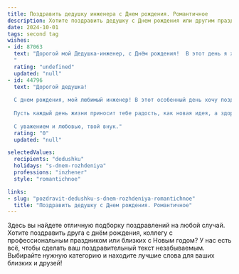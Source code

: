 ```yaml
---
title: Поздравить дедушку инженера c Днем рождения. Романтичное
description: Хотите поздравить дедушку c Днем рождения или другим праздником? Наш ИИ создаст незабываемое поздравление, а вы обязательно выделитесь среди других.  
date: 2024-10-01
tags: second tag
wishes:
- id: 87063
  text: "Дорогой мой Дедушка-инженер, с Днём рождения!  В этот день я хочу сказать тебе, что твоя жизнь – это настоящая инженерная конструкция, прочная, надежная и невероятно красивая, выстроенная из любви, труда и мудрости.  Ты – творец, мастер своего дела, а ещё – самый лучший Дедушка на свете. Пусть твой мир будет полон света, тепла и нежных чувств, как самые прекрасные творения твоих рук.  Я бесконечно люблю тебя!
  "
  rating: "undefined"
  updated: "null"
- id: 44796
  text: "Дорогой дедушка!
  
  С днем рождения, мой любимый инженер! В этот особенный день хочу поздравить тебя и выразить свою безмерную благодарность за все мудрые советы и поддержку, которую ты мне даришь. Ты — словно мастак своего дела, который строит не только добрые конструкции, но и чудесные воспоминания в сердцах своих близких.
  
  Пусть каждый день жизни приносит тебе радость, как новая идея, а здоровье и счастье становятся надежными союзниками в этом великом пути. Желаю, чтобы твое сердце всегда оставалось полным любви и света, напоминая о тех чудесах, которые ты создал вокруг себя.
  
  С уважением и любовью, твой внук."
  rating: "0"
  updated: "null"

selectedValues:
  recipients: "dedushku"
  holidays: "s-dnem-rozhdeniya"
  professions: "inzhener"
  style: "romantichnoe"

links:
- slug: "pozdravit-dedushku-s-dnem-rozhdeniya-romantichnoe"
  title: "Поздравить дедушку c Днем рождения. Романтичное"
---
```


Здесь вы найдете отличную подборку поздравлений на любой случай. 
Хотите поздравить друга с днём рождения, коллегу с профессиональным праздником или близких с Новым годом? У нас есть всё, чтобы сделать ваш поздравительный текст незабываемым. Выбирайте нужную категорию и находите лучшие слова для ваших близких и друзей!
